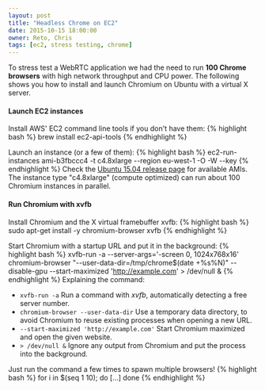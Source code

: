 ```yaml
---
layout: post
title: "Headless Chrome on EC2"
date: 2015-10-15 18:00:00
owner: Reto, Chris
tags: [ec2, stress testing, chrome]
---
```


To stress test a WebRTC application we had the need to run **100 Chrome browsers** with high network throughput and CPU power.
The following shows you how to install and launch Chromium on Ubuntu with a virtual X server.

<!--more-->

#### Launch EC2 instances

Install AWS' EC2 command line tools if you don't have them:
{% highlight bash %}
brew install ec2-api-tools
{% endhighlight %}

Launch an instance (or a few of them):
{% highlight bash %}
ec2-run-instances ami-b3fbccc4 -t c4.8xlarge --region eu-west-1 -O <ACCESS-KEY> -W <SECRET-KEY> --key <KEYPAIR-NAME>
{% endhighlight %}
Check the [Ubuntu 15.04 release page](http://cloud-images.ubuntu.com/releases/15.04/release/) for available AMIs.
The instance type "c4.8xlarge" (compute optimized) can run about 100 Chromium instances in parallel.

#### Run Chromium with xvfb

Install Chromium and the X virtual framebuffer xvfb:
{% highlight bash %}
sudo apt-get install -y chromium-browser xvfb
{% endhighlight %}

Start Chromium with a startup URL and put it in the background:
{% highlight bash %}
xvfb-run -a --server-args='-screen 0, 1024x768x16' chromium-browser "--user-data-dir=/tmp/chrome$(date +%s%N)" --disable-gpu --start-maximized 'http://example.com' > /dev/null &
{% endhighlight %}
Explaining the command:

- `xvfb-run -a` Run a command with *xvfb*, automatically detecting a free server number.
- `chromium-browser --user-data-dir` Use a temporary data directory, to avoid Chromium to reuse existing processes when opening a new URL.
- `--start-maximized 'http://example.com'` Start Chromium maximized and open the given website.
- `> /dev/null &` Ignore any output from Chromium and put the process into the background.


Just run the command a few times to spawn multiple browsers!
{% highlight bash %}
for i in $(seq 1 10); do [...] done
{% endhighlight %}
